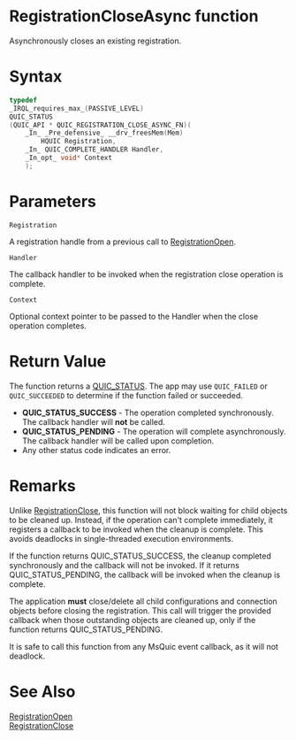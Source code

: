 RegistrationCloseAsync function
======

Asynchronously closes an existing registration.

# Syntax

```C
typedef
_IRQL_requires_max_(PASSIVE_LEVEL)
QUIC_STATUS
(QUIC_API * QUIC_REGISTRATION_CLOSE_ASYNC_FN)(
    _In_ _Pre_defensive_ __drv_freesMem(Mem)
        HQUIC Registration,
    _In_ QUIC_COMPLETE_HANDLER Handler,
    _In_opt_ void* Context
    );
```

# Parameters

`Registration`

A registration handle from a previous call to [RegistrationOpen](RegistrationOpen.md).

`Handler`

The callback handler to be invoked when the registration close operation is complete.

`Context`

Optional context pointer to be passed to the Handler when the close operation completes.

# Return Value

The function returns a [QUIC_STATUS](QUIC_STATUS.md). The app may use `QUIC_FAILED` or `QUIC_SUCCEEDED` to determine if the function failed or succeeded.

* **QUIC_STATUS_SUCCESS** - The operation completed synchronously. The callback handler will **not** be called.
* **QUIC_STATUS_PENDING** - The operation will complete asynchronously. The callback handler will be called upon completion.
* Any other status code indicates an error.

# Remarks

Unlike [RegistrationClose](RegistrationClose.md), this function will not block waiting for child objects to be cleaned up. Instead, if the operation can't complete immediately, it registers a callback to be invoked when the cleanup is complete. This avoids deadlocks in single-threaded execution environments.

If the function returns QUIC_STATUS_SUCCESS, the cleanup completed synchronously and the callback will not be invoked. If it returns QUIC_STATUS_PENDING, the callback will be invoked when the cleanup is complete.

The application **must** close/delete all child configurations and connection objects before closing the registration. This call will trigger the provided callback when those outstanding objects are cleaned up, only if the function returns QUIC_STATUS_PENDING.

It is safe to call this function from any MsQuic event callback, as it will not deadlock.

# See Also

[RegistrationOpen](RegistrationOpen.md)<br>
[RegistrationClose](RegistrationClose.md)<br>

